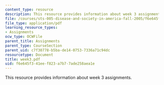 ```yaml
---
content_type: resource
description: This resource provides information about week 3 assignments.
file: /courses/sts-005-disease-and-society-in-america-fall-2005/f6e645f341eef823a7b77ade258aea1e_week3.pdf
file_type: application/pdf
learning_resource_types:
- Assignments
ocw_type: OCWFile
parent_title: Assignments
parent_type: CourseSection
parent_uid: c7f30778-b5ba-de14-0753-7336a71c94dc
resourcetype: Document
title: week3.pdf
uid: f6e645f3-41ee-f823-a7b7-7ade258aea1e
---
```

This resource provides information about week 3 assignments.

